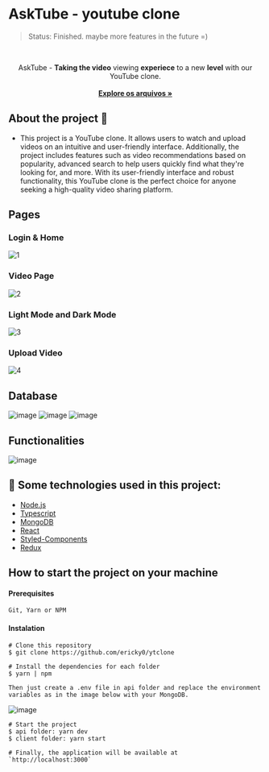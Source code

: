 <h1>AskTube - youtube clone</h1>

> Status: Finished. maybe more features in the future =)
<br/>

<p align="center">
    AskTube - <span><b>Taking the video</b> viewing <b>experiece</b> to a new <b>level</b> with our YouTube clone.</span>
    <br />
    <br />
    <a href="https://github.com/ericky0/ytclone/"><strong>Explore os arquivos »</strong></a>
  </p>
</p>

<!-- ABOUT THE PROJECT -->
## About the project 🎨

- This project is a YouTube clone. It allows users to watch and upload videos on an intuitive and user-friendly interface. Additionally, the project includes features such as video recommendations based on popularity, advanced search to help users quickly find what they're looking for, and more. With its user-friendly interface and robust functionality, this YouTube clone is the perfect choice for anyone seeking a high-quality video sharing platform.


## Pages

### Login & Home
![1](https://user-images.githubusercontent.com/53923000/216238633-7db0d667-c418-409b-8ea0-955f033e543d.gif)

### Video Page
![2](https://user-images.githubusercontent.com/53923000/216239547-5950d475-644d-43a8-8171-11e63b5c7716.gif)

### Light Mode and Dark Mode
![3](https://user-images.githubusercontent.com/53923000/216239900-31f176c4-3802-4651-b7c2-dfdbc0cee306.gif)

### Upload Video
![4](https://user-images.githubusercontent.com/53923000/216240305-c4115878-047f-43b0-9c13-a97865fce5ba.gif)

## Database
![image](https://user-images.githubusercontent.com/53923000/216241098-7f482123-b3ae-428d-bcd4-50fa0341d640.png)
![image](https://user-images.githubusercontent.com/53923000/216241201-86e718bc-195a-457c-b844-4bb89844de24.png)
![image](https://user-images.githubusercontent.com/53923000/216241242-c3132503-9d9b-44f7-a629-270b2b968644.png)

## Functionalities
![image](https://user-images.githubusercontent.com/53923000/216240475-adbe3021-e2eb-4549-ad91-ee2ab0e940c4.png)


## 🧪 Some technologies used in this project:

* [Node.js](https://nodejs.org/en/)
* [Typescript](https://www.typescriptlang.org/)
* [MongoDB](https://www.mongodb.com/pt-br)
* [React](https://developer.mozilla.org/pt-BR/docs/Web/JavaScript/)
* [Styled-Components](https://styled-components.com/)
* [Redux](https://redux.js.org)

## How to start the project on your machine

#### Prerequisites

``` Git, Yarn or NPM ```

#### Instalation

```
# Clone this repository
$ git clone https://github.com/ericky0/ytclone

# Install the dependencies for each folder
$ yarn | npm

Then just create a .env file in api folder and replace the environment variables as in the image below with your MongoDB.
```
![image](https://user-images.githubusercontent.com/53923000/216244253-93a7e60e-629e-426b-a767-5904860f8c03.png)


```
# Start the project
$ api folder: yarn dev
$ client folder: yarn start

# Finally, the application will be available at `http://localhost:3000`
```

